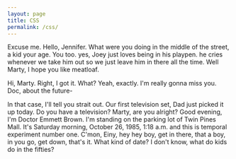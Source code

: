 ```yaml
---
layout: page
title: CSS
permalink: /css/
---
```


Excuse me. Hello, Jennifer. What were you doing in the middle of the street, a kid your age. You too. yes, Joey just loves being in his playpen. he cries whenever we take him out so we just leave him in there all the time. Well Marty, I hope you like meatloaf.

Hi, Marty. Right, I got it. What? Yeah, exactly. I'm really gonna miss you. Doc, about the future-

In that case, I'll tell you strait out. Our first television set, Dad just picked it up today. Do you have a television? Marty, are you alright? Good evening, I'm Doctor Emmett Brown. I'm standing on the parking lot of Twin Pines Mall. It's Saturday morning, October 26, 1985, 1:18 a.m. and this is temporal experiment number one. C'mon, Einy, hey hey boy, get in there, that a boy, in you go, get down, that's it. What kind of date? I don't know, what do kids do in the fifties?